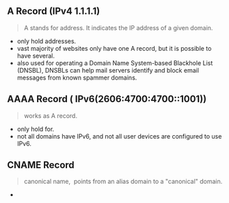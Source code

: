 ## A Record (IPv4 1.1.1.1)

> A stands for address. It indicates the IP address of a given domain.

- only hold  addresses.
- vast majority of websites only have one A record, but it is possible to have several.
- also used for operating a Domain Name System-based Blackhole List (DNSBL), DNSBLs can help mail servers identify and block email messages from known spammer domains.

## AAAA Record ( IPv6(2606:4700:4700::1001))

>works as A record.

- only hold for.
- not all domains have IPv6, and not all user devices are configured to use IPv6.

## CNAME Record

> canonical name,  points from an alias domain to a "canonical" domain.

- 

